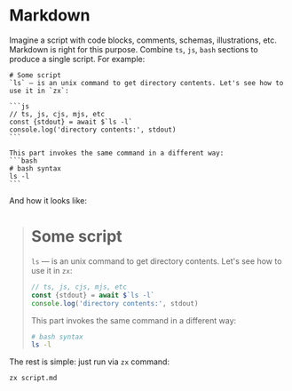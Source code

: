 # Markdown

Imagine a script with code blocks, comments, schemas, illustrations, etc. Markdown is right for this purpose.
Combine `ts`, `js`, `bash` sections to produce a single script. For example:

````text
# Some script
`ls` — is an unix command to get directory contents. Let's see how to use it in `zx`:

```js
// ts, js, cjs, mjs, etc
const {stdout} = await $`ls -l`
console.log('directory contents:', stdout)
```

This part invokes the same command in a different way:
```bash
# bash syntax
ls -l
```
````

And how it looks like:

> # Some script
> `ls` — is an unix command to get directory contents. Let's see how to use it in `zx`:
> ```js
> // ts, js, cjs, mjs, etc
> const {stdout} = await $`ls -l`
> console.log('directory contents:', stdout)
> ```
>
> This part invokes the same command in a different way:
> ```bash
> # bash syntax
> ls -l
> ```

The rest is simple: just run via `zx` command:
```bash 
zx script.md
```
